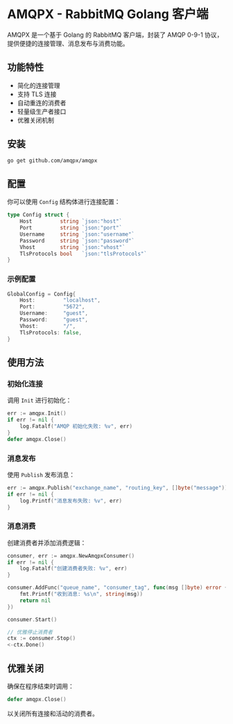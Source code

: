 # AMQPX - RabbitMQ Golang 客户端

AMQPX 是一个基于 Golang 的 RabbitMQ 客户端，封装了 AMQP 0-9-1 协议，提供便捷的连接管理、消息发布与消费功能。

## 功能特性
- 简化的连接管理
- 支持 TLS 连接
- 自动重连的消费者
- 轻量级生产者接口
- 优雅关闭机制

## 安装
```sh
go get github.com/amqpx/amqpx
```

## 配置
你可以使用 `Config` 结构体进行连接配置：

```go
type Config struct {
    Host         string `json:"host"`
    Port         string `json:"port"`
    Username     string `json:"username"`
    Password     string `json:"password"`
    Vhost        string `json:"vhost"`
    TlsProtocols bool   `json:"tlsProtocols"`
}
```

### 示例配置
```go
GlobalConfig = Config{
    Host:         "localhost",
    Port:         "5672",
    Username:     "guest",
    Password:     "guest",
    Vhost:        "/",
    TlsProtocols: false,
}
```

## 使用方法

### 初始化连接
调用 `Init` 进行初始化：
```go
err := amqpx.Init()
if err != nil {
    log.Fatalf("AMQP 初始化失败: %v", err)
}
defer amqpx.Close()
```

### 消息发布
使用 `Publish` 发布消息：
```go
err := amqpx.Publish("exchange_name", "routing_key", []byte("message"))
if err != nil {
    log.Printf("消息发布失败: %v", err)
}
```

### 消息消费
创建消费者并添加消费逻辑：
```go
consumer, err := amqpx.NewAmqpxConsumer()
if err != nil {
    log.Fatalf("创建消费者失败: %v", err)
}

consumer.AddFunc("queue_name", "consumer_tag", func(msg []byte) error {
    fmt.Printf("收到消息: %s\n", string(msg))
    return nil
})

consumer.Start()

// 优雅停止消费者
ctx := consumer.Stop()
<-ctx.Done()
```

## 优雅关闭
确保在程序结束时调用：
```go
defer amqpx.Close()
```
以关闭所有连接和活动的消费者。

